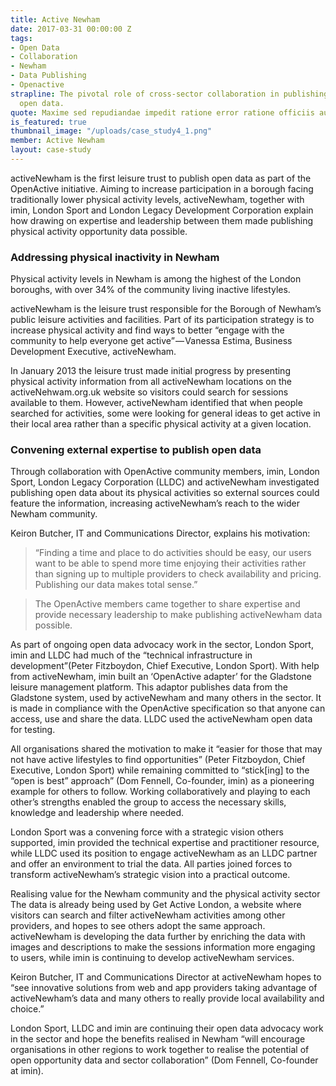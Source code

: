 ```yaml
---
title: Active Newham
date: 2017-03-31 00:00:00 Z
tags:
- Open Data
- Collaboration
- Newham
- Data Publishing
- Openactive
strapline: The pivotal role of cross-sector collaboration in publishing activeNewham
  open data.
quote: Maxime sed repudiandae impedit ratione error ratione officiis aut.
is_featured: true
thumbnail_image: "/uploads/case_study4_1.png"
member: Active Newham
layout: case-study
---
```


activeNewham is the first leisure trust to publish open data as part of the OpenActive initiative. Aiming to increase participation in a borough facing traditionally lower physical activity levels, activeNewham, together with imin, London Sport and London Legacy Development Corporation explain how drawing on expertise and leadership between them made publishing physical activity opportunity data possible.


### Addressing physical inactivity in Newham
Physical activity levels in Newham is among the highest of the London boroughs, with over 34% of the community living inactive lifestyles.

activeNewham is the leisure trust responsible for the Borough of Newham’s public leisure activities and facilities. Part of its participation strategy is to increase physical activity and find ways to better “engage with the community to help everyone get active” — Vanessa Estima, Business Development Executive, activeNewham.

In January 2013 the leisure trust made initial progress by presenting physical activity information from all activeNewham locations on the activeNehwam.org.uk website so visitors could search for sessions available to them. However, activeNewham identified that when people searched for activities, some were looking for general ideas to get active in their local area rather than a specific physical activity at a given location.

### Convening external expertise to publish open data
Through collaboration with OpenActive community members, imin, London Sport, London Legacy Corporation (LLDC) and activeNewham investigated publishing open data about its physical activities so external sources could feature the information, increasing activeNewham’s reach to the wider Newham community.

Keiron Butcher, IT and Communications Director, explains his motivation:

>  “Finding a time and place to do activities should be easy, our users want to be able to spend more time enjoying their activities rather than signing up to multiple providers to check availability and pricing. Publishing our data makes total sense.”

> The OpenActive members came together to share expertise and provide necessary leadership to make publishing activeNewham data possible.

As part of ongoing open data advocacy work in the sector, London Sport, imin and LLDC had much of the “technical infrastructure in development”(Peter Fitzboydon, Chief Executive, London Sport). With help from activeNewham, imin built an ‘OpenActive adapter’ for the Gladstone leisure management platform. This adaptor publishes data from the Gladstone system, used by activeNewham and many others in the sector. It is made in compliance with the OpenActive specification so that anyone can access, use and share the data. LLDC used the activeNewham open data for testing.

All organisations shared the motivation to make it “easier for those that may not have active lifestyles to find opportunities” (Peter Fitzboydon, Chief Executive, London Sport) while remaining committed to “stick[ing] to the “open is best” approach” (Dom Fennell, Co-founder, imin) as a pioneering example for others to follow. Working collaboratively and playing to each other’s strengths enabled the group to access the necessary skills, knowledge and leadership where needed.

London Sport was a convening force with a strategic vision others supported, imin provided the technical expertise and practitioner resource, while LLDC used its position to engage activeNewham as an LLDC partner and offer an environment to trial the data. All parties joined forces to transform activeNewham’s strategic vision into a practical outcome.

Realising value for the Newham community and the physical activity sector
The data is already being used by Get Active London, a website where visitors can search and filter activeNewham activities among other providers, and hopes to see others adopt the same approach. activeNewham is developing the data further by enriching the data with images and descriptions to make the sessions information more engaging to users, while imin is continuing to develop activeNewham services.

Keiron Butcher, IT and Communications Director at activeNewham hopes to “see innovative solutions from web and app providers taking advantage of activeNewham’s data and many others to really provide local availability and choice.”

London Sport, LLDC and imin are continuing their open data advocacy work in the sector and hope the benefits realised in Newham “will encourage organisations in other regions to work together to realise the potential of open opportunity data and sector collaboration” (Dom Fennell, Co-founder at imin).